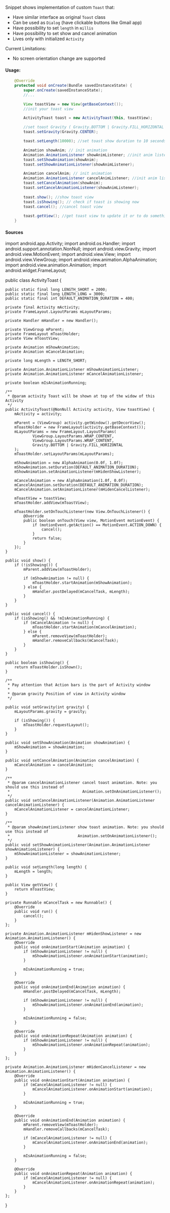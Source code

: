 Snippet shows implementation of custom `Toast` that:

- Have similar interface as original `Toast` class
- Can be used as `Dialog` (have clickable buttons like Gmail app)
- Have possibility to set `length` in `millis`
- Have possibility to set show and cancel animation
- Lives only with initialized `Activity`

Current Limitations:
- No screen orientation change are supported

#### Usage:
```java
    @Override
    protected void onCreate(Bundle savedInstanceState) {
        super.onCreate(savedInstanceState);
        //...

        View toastView = new View(getBaseContext());
        //init your toast view

        ActivityToast toast = new ActivityToast(this, toastView);

        //set toast Gravity ( Gravity.BOTTOM | Gravity.FILL_HORIZONTAL by default)
        toast.setGravity(Gravity.CENTER);

        toast.setLength(10000); //set toast show duration to 10 seconds (2 seconds by default)

        Animation showAnim; // init animation
        Animation.AnimationListener showAnimListener; //init anim listener
        toast.setShowAnimation(showAnim);
        toast.setShowAnimationListener(showAnimListener);

        Animation cancelAnim; // init animation
        Animation.AnimationListener cancelAnimListener; //init anim listener
        toast.setCancelAnimation(showAnim);
        toast.setCancelAnimationListener(showAnimListener);
        
        toast.show(); //show toast view
        toast.isShowing(); // check if toast is showing now
        toast.cancel(); //cancel toast view
        
        toast.getView(); //get toast view to update it or to do something ..
    }
```

#### Sources
import android.app.Activity;
import android.os.Handler;
import android.support.annotation.NonNull;
import android.view.Gravity;
import android.view.MotionEvent;
import android.view.View;
import android.view.ViewGroup;
import android.view.animation.AlphaAnimation;
import android.view.animation.Animation;
import android.widget.FrameLayout;

public class ActivityToast {

    public static final long LENGTH_SHORT = 2000;
    public static final long LENGTH_LONG = 3000;
    public static final int DEFAULT_ANIMATION_DURATION = 400;

    private final Activity mActivity;
    private FrameLayout.LayoutParams mLayoutParams;

    private Handler mHandler = new Handler();

    private ViewGroup mParent;
    private FrameLayout mToastHolder;
    private View mToastView;

    private Animation mShowAnimation;
    private Animation mCancelAnimation;

    private long mLength = LENGTH_SHORT;

    private Animation.AnimationListener mShowAnimationListener;
    private Animation.AnimationListener mCancelAnimationListener;

    private boolean mIsAnimationRunning;

    /**
     * @param activity Toast will be shown at top of the widow of this Activity
     */
    public ActivityToast(@NonNull Activity activity, View toastView) {
        mActivity = activity;

        mParent = (ViewGroup) activity.getWindow().getDecorView();
        mToastHolder = new FrameLayout(activity.getBaseContext());
        mLayoutParams = new FrameLayout.LayoutParams(
                ViewGroup.LayoutParams.WRAP_CONTENT,
                ViewGroup.LayoutParams.WRAP_CONTENT,
                Gravity.BOTTOM | Gravity.FILL_HORIZONTAL
        );
        mToastHolder.setLayoutParams(mLayoutParams);

        mShowAnimation = new AlphaAnimation(0.0f, 1.0f);
        mShowAnimation.setDuration(DEFAULT_ANIMATION_DURATION);
        mShowAnimation.setAnimationListener(mHidenShowListener);

        mCancelAnimation = new AlphaAnimation(1.0f, 0.0f);
        mCancelAnimation.setDuration(DEFAULT_ANIMATION_DURATION);
        mCancelAnimation.setAnimationListener(mHidenCancelListener);

        mToastView = toastView;
        mToastHolder.addView(mToastView);

        mToastHolder.setOnTouchListener(new View.OnTouchListener() {
            @Override
            public boolean onTouch(View view, MotionEvent motionEvent) {
                if (motionEvent.getAction() == MotionEvent.ACTION_DOWN) {
                    cancel();
                }
                return false;
            }
        });
    }

    public void show() {
        if (!isShowing()) {
            mParent.addView(mToastHolder);

            if (mShowAnimation != null) {
                mToastHolder.startAnimation(mShowAnimation);
            } else {
                mHandler.postDelayed(mCancelTask, mLength);
            }
        }
    }

    public void cancel() {
        if (isShowing() && !mIsAnimationRunning) {
            if (mCancelAnimation != null) {
                mToastHolder.startAnimation(mCancelAnimation);
            } else {
                mParent.removeView(mToastHolder);
                mHandler.removeCallbacks(mCancelTask);
            }
        }
    }

    public boolean isShowing() {
        return mToastHolder.isShown();
    }

    /**
     * Pay attention that Action bars is the part of Activity window
     *
     * @param gravity Position of view in Activity window
     */

    public void setGravity(int gravity) {
        mLayoutParams.gravity = gravity;

        if (isShowing()) {
            mToastHolder.requestLayout();
        }
    }

    public void setShowAnimation(Animation showAnimation) {
        mShowAnimation = showAnimation;
    }

    public void setCancelAnimation(Animation cancelAnimation) {
        mCancelAnimation = cancelAnimation;
    }

    /**
     * @param cancelAnimationListener cancel toast animation. Note: you should use this instead of
     *                                Animation.setOnAnimationListener();
     */
    public void setCancelAnimationListener(Animation.AnimationListener cancelAnimationListener) {
        mCancelAnimationListener = cancelAnimationListener;
    }

    /**
     * @param showAnimationListener show toast animation. Note: you should use this instead of
     *                              Animation.setOnAnimationListener();
     */
    public void setShowAnimationListener(Animation.AnimationListener showAnimationListener) {
        mShowAnimationListener = showAnimationListener;
    }

    public void setLength(long length) {
        mLength = length;
    }

    public View getView() {
        return mToastView;
    }

    private Runnable mCancelTask = new Runnable() {
        @Override
        public void run() {
            cancel();
        }
    };

    private Animation.AnimationListener mHidenShowListener = new Animation.AnimationListener() {
        @Override
        public void onAnimationStart(Animation animation) {
            if (mShowAnimationListener != null) {
                mShowAnimationListener.onAnimationStart(animation);
            }

            mIsAnimationRunning = true;
        }

        @Override
        public void onAnimationEnd(Animation animation) {
            mHandler.postDelayed(mCancelTask, mLength);

            if (mShowAnimationListener != null) {
                mShowAnimationListener.onAnimationEnd(animation);
            }

            mIsAnimationRunning = false;
        }

        @Override
        public void onAnimationRepeat(Animation animation) {
            if (mShowAnimationListener != null) {
                mShowAnimationListener.onAnimationRepeat(animation);
            }
        }
    };

    private Animation.AnimationListener mHidenCancelListener = new Animation.AnimationListener() {
        @Override
        public void onAnimationStart(Animation animation) {
            if (mCancelAnimationListener != null) {
                mCancelAnimationListener.onAnimationStart(animation);
            }

            mIsAnimationRunning = true;
        }

        @Override
        public void onAnimationEnd(Animation animation) {
            mParent.removeView(mToastHolder);
            mHandler.removeCallbacks(mCancelTask);

            if (mCancelAnimationListener != null) {
                mCancelAnimationListener.onAnimationEnd(animation);
            }

            mIsAnimationRunning = false;
        }

        @Override
        public void onAnimationRepeat(Animation animation) {
            if (mCancelAnimationListener != null) {
                mCancelAnimationListener.onAnimationRepeat(animation);
            }
        }
    };
}

```
